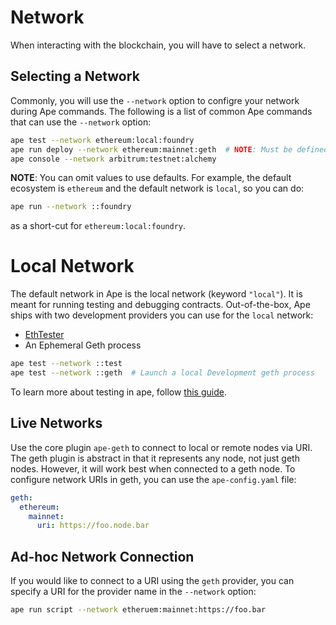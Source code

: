 # Network

When interacting with the blockchain, you will have to select a network.

## Selecting a Network

Commonly, you will use the `--network` option to configre your network during Ape commands.
The following is a list of common Ape commands that can use the `--network` option:

```bash
ape test --network ethereum:local:foundry
ape run deploy --network ethereum:mainnet:geth  # NOTE: Must be defined if using CLI script
ape console --network arbitrum:testnet:alchemy
```

**NOTE**: You can omit values to use defaults.
For example, the default ecosystem is `ethereum` and the default network is `local`, so you can do:

```bash
ape run --network ::foundry
```

as a short-cut for `ethereum:local:foundry`.

# Local Network

The default network in Ape is the local network (keyword `"local"`).
It is meant for running testing and debugging contracts.
Out-of-the-box, Ape ships with two development providers you can use for the `local` network:

* [EthTester](https://github.com/ethereum/eth-tester)
* An Ephemeral Geth process

```bash
ape test --network ::test
ape test --network ::geth  # Launch a local Development geth process
```

To learn more about testing in ape, follow [this guide]("../testing.html).

## Live Networks

Use the core plugin `ape-geth` to connect to local or remote nodes via URI.
The geth plugin is abstract in that it represents any node, not just geth nodes.
However, it will work best when connected to a geth node.
To configure network URIs in geth, you can use the `ape-config.yaml` file:

```yaml
geth:
  ethereum:
    mainnet:
      uri: https://foo.node.bar
```

## Ad-hoc Network Connection

If you would like to connect to a URI using the `geth` provider, you can specify a URI for the provider name in the `--network` option:

```bash
ape run script --network etheruem:mainnet:https://foo.bar
```
